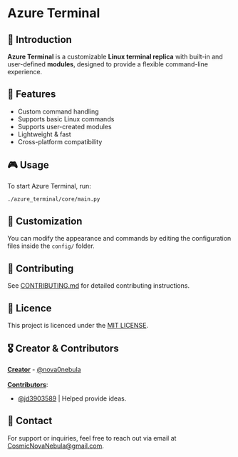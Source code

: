 # Azure Terminal

## 🚀 Introduction
**Azure Terminal** is a customizable **Linux terminal replica** with built-in and user-defined **modules**, designed to provide a flexible command-line experience.

## 🌟 Features
- Custom command handling
- Supports basic Linux commands
- Supports user-created modules
- Lightweight & fast
- Cross-platform compatibility

## 🎮 Usage
To start Azure Terminal, run:
```sh
./azure_terminal/core/main.py
```

## 🎨 Customization
You can modify the appearance and commands by editing the configuration files inside the `config/` folder.

## 🤝 Contributing
See [CONTRIBUTING.md](../../docs/CONTRIBUTING.md) for detailed contributing instructions.

## 📜 Licence
This project is licenced under the [MIT LICENSE](../../docs/LICENSE.md).

## 🎖️ Creator & Contributors
<ins>**Creator**</ins> - [@nova0nebula](https://github.com/nova0nebula)<br><br>
<ins>**Contributors**</ins>:
- [@jd3903589](https://www.instagram.com/jd3903589/) | Helped provide ideas.

## 📧 Contact
For support or inquiries, feel free to reach out via email at CosmicNovaNebula@gmail.com.